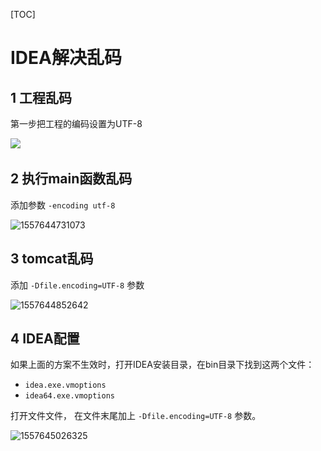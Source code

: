 [TOC]

# IDEA解决乱码

## 1 工程乱码

第一步把工程的编码设置为UTF-8

![](..\..\picture\IDEA工程设置编码.png)

## 2 执行main函数乱码

添加参数 `-encoding utf-8`

![1557644731073](..\..\picture\1557644731073.png)

## 3 tomcat乱码

添加 `-Dfile.encoding=UTF-8` 参数

![1557644852642](..\..\picture\1557644852642.png)

## 4 IDEA配置

如果上面的方案不生效时，打开IDEA安装目录，在bin目录下找到这两个文件：

- `idea.exe.vmoptions`
- `idea64.exe.vmoptions`

打开文件文件， 在文件末尾加上 `-Dfile.encoding=UTF-8` 参数。

![1557645026325](..\..\picture\1557645026325.png)

